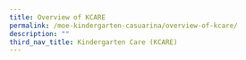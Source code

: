 ```yaml
---
title: Overview of KCARE
permalink: /moe-kindergarten-casuarina/overview-of-kcare/
description: ""
third_nav_title: Kindergarten Care (KCARE)
---
```

